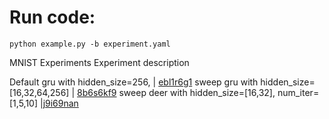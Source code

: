 
# Run code:


```
python example.py -b experiment.yaml
```

MNIST Experiments 
Experiment description

Default gru  with hidden_size=256, | [ebl1r6g1](https://wandb.ai/ekellbuch/deer_gru_mnist/runs/ebl1r6g1)
sweep gru with hidden_size=[16,32,64,256] | [8b6s6kf9]( https://wandb.ai/ekellbuch/deer_gru_mnist/sweeps/8b6s6kf9)
sweep deer with hidden_size=[16,32], num_iter=[1,5,10] |[j9i69nan](https://wandb.ai/ekellbuch/deer_gru_mnist/sweeps/j9i69nan)
